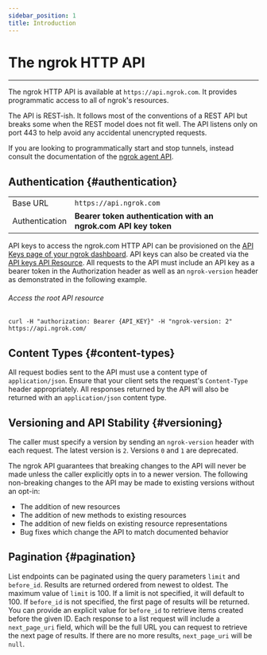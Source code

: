 ```yaml
---
sidebar_position: 1
title: Introduction
---
```


# The ngrok HTTP API
------------------

The ngrok HTTP API is available at `https://api.ngrok.com`. It provides programmatic access to all of ngrok's resources.

The API is REST-ish. It follows most of the conventions of a REST API but breaks some when the REST model does not fit well. The API listens only on port 443 to help avoid any accidental unencrypted requests.

If you are looking to programmatically start and stop tunnels, instead consult the documentation of the [ngrok agent API](/ngrok-agent/api).

## Authentication {#authentication}

|     |     |
| --- | --- |
| Base URL | `https://api.ngrok.com` |
| Authentication | **Bearer token authentication with an ngrok.com API key token** |

API keys to access the ngrok.com HTTP API can be provisioned on the [API Keys page of your ngrok dashboard](https://dashboard.ngrok.com/api). API keys can also be created via the [API keys API Resource](#list-api-keys). All requests to the API must include an API key as a bearer token in the Authorization header as well as an `ngrok-version` header as demonstrated in the following example.

###### Access the root API resource

 `curl -H "authorization: Bearer {API_KEY}" -H "ngrok-version: 2" https://api.ngrok.com/`

## Content Types {#content-types}

All request bodies sent to the API must use a content type of `application/json`. Ensure that your client sets the request's `Content-Type` header appropriately. All responses returned by the API will also be returned with an `application/json` content type.

## Versioning and API Stability {#versioning}

The caller must specify a version by sending an `ngrok-version` header with each request. The latest version is `2`. Versions `0` and `1` are deprecated.

The ngrok API guarantees that breaking changes to the API will never be made unless the caller explicitly opts in to a newer version. The following non-breaking changes to the API may be made to existing versions without an opt-in:

* The addition of new resources
* The addition of new methods to existing resources
* The addition of new fields on existing resource representations
* Bug fixes which change the API to match documented behavior

## Pagination {#pagination}

List endpoints can be paginated using the query parameters `limit` and `before_id`. Results are returned ordered from newest to oldest. The maximum value of `limit` is 100. If a limit is not specified, it will default to 100. If `before_id` is not specified, the first page of results will be returned. You can provide an explicit value for `before_id` to retrieve items created before the given ID. Each response to a list request will include a `next_page_uri` field, which will be the full URL you can request to retrieve the next page of results. If there are no more results, `next_page_uri` will be `null`.
